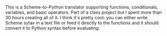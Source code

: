 This is a Scheme-to-Python translator supporting functions, conditionals, variables, and basic operators. Part of a class project but I spent more than
30 hours creating all of it. I think it's pretty cool; you can either write Scheme sytax in a text file or feed it directly to the functions and it should
convert it to Python syntax before evaluating.
